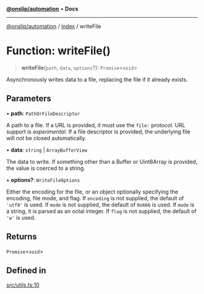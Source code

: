 [**@onslip/automation**](../../README.md) • **Docs**

***

[@onslip/automation](../../README.md) / [index](../README.md) / writeFile

# Function: writeFile()

> **writeFile**(`path`, `data`, `options`?): `Promise`\<`void`\>

Asynchronously writes data to a file, replacing the file if it already exists.

## Parameters

• **path**: `PathOrFileDescriptor`

A path to a file. If a URL is provided, it must use the `file:` protocol.
URL support is _experimental_.
If a file descriptor is provided, the underlying file will _not_ be closed automatically.

• **data**: `string` \| `ArrayBufferView`

The data to write. If something other than a Buffer or Uint8Array is provided, the value is coerced to a string.

• **options?**: `WriteFileOptions`

Either the encoding for the file, or an object optionally specifying the encoding, file mode, and flag.
If `encoding` is not supplied, the default of `'utf8'` is used.
If `mode` is not supplied, the default of `0o666` is used.
If `mode` is a string, it is parsed as an octal integer.
If `flag` is not supplied, the default of `'w'` is used.

## Returns

`Promise`\<`void`\>

## Defined in

[src/utils.ts:10](https://github.com/Onslip/automation/blob/55b36c4eed89afe82661a6ac79a41de9a854a3d0/src/utils.ts#L10)
